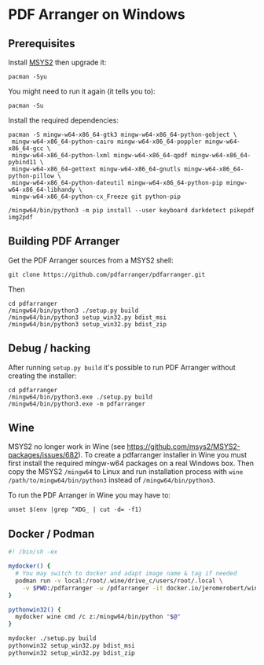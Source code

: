 # PDF Arranger on Windows

## Prerequisites

Install [MSYS2](http://www.msys2.org) then upgrade it:

```
pacman -Syu
```

You might need to run it again (it tells you to):

```
pacman -Su
```

Install the required dependencies:

```
pacman -S mingw-w64-x86_64-gtk3 mingw-w64-x86_64-python-gobject \
 mingw-w64-x86_64-python-cairo mingw-w64-x86_64-poppler mingw-w64-x86_64-gcc \
 mingw-w64-x86_64-python-lxml mingw-w64-x86_64-qpdf mingw-w64-x86_64-pybind11 \
 mingw-w64-x86_64-gettext mingw-w64-x86_64-gnutls mingw-w64-x86_64-python-pillow \
 mingw-w64-x86_64-python-dateutil mingw-w64-x86_64-python-pip mingw-w64-x86_64-libhandy \
 mingw-w64-x86_64-python-cx_Freeze git python-pip
```

```
/mingw64/bin/python3 -m pip install --user keyboard darkdetect pikepdf img2pdf
```

## Building PDF Arranger

Get the PDF Arranger sources from a MSYS2 shell:

```
git clone https://github.com/pdfarranger/pdfarranger.git
```

Then

```
cd pdfarranger
/mingw64/bin/python3 ./setup.py build
/mingw64/bin/python3 setup_win32.py bdist_msi
/mingw64/bin/python3 setup_win32.py bdist_zip
```

## Debug / hacking

After running `setup.py build` it's possible to run PDF Arranger without creating the installer:

```
cd pdfarranger
/mingw64/bin/python3.exe ./setup.py build
/mingw64/bin/python3.exe -m pdfarranger
```

## Wine

MSYS2 no longer work in Wine (see <https://github.com/msys2/MSYS2-packages/issues/682>). To
create a pdfarranger installer in Wine you must first install the required mingw-w64 packages
on a real Windows box. Then copy the MSYS2 `/mingw64` to Linux and run installation process with
`wine /path/to/mingw64/bin/python3` instead of `/mingw64/bin/python3`.

To run the PDF Arranger in Wine you may have to:

```
unset $(env |grep ^XDG_ | cut -d= -f1)
```

## Docker / Podman

```bash
#! /bin/sh -ex

mydocker() {
  # You may switch to docker and adapt image name & tag if needed
  podman run -v local:/root/.wine/drive_c/users/root/.local \
    -v $PWD:/pdfarranger -w /pdfarranger -it docker.io/jeromerobert/wine-mingw64:1.8.1 "$@"
}

pythonwin32() {
  mydocker wine cmd /c z:/mingw64/bin/python "$@"
}

mydocker ./setup.py build
pythonwin32 setup_win32.py bdist_msi
pythonwin32 setup_win32.py bdist_zip
```
